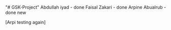 "# GSK-Project"
Abdullah iyad - done 
Faisal Zakari - done
Arpine Abualrub - done new 

[Arpi testing again]
